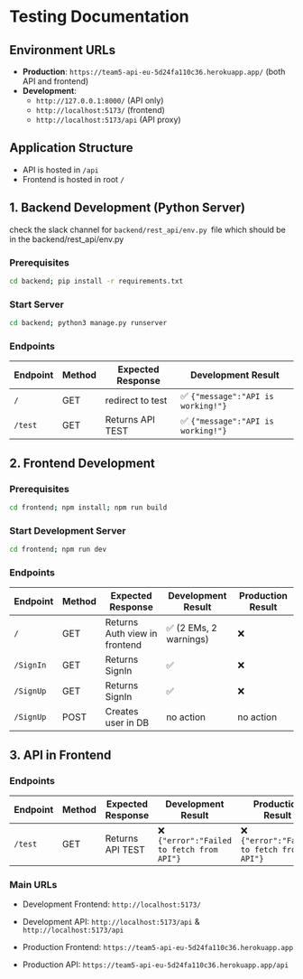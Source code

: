 # Testing Documentation

## Environment URLs

- **Production**: `https://team5-api-eu-5d24fa110c36.herokuapp.app/` (both API and frontend)
- **Development**: 
  - `http://127.0.0.1:8000/` (API only)
  - `http://localhost:5173/` (frontend)
  - `http://localhost:5173/api` (API proxy)

## Application Structure
- API is hosted in `/api`
- Frontend is hosted in root `/`

## 1. Backend Development (Python Server)

check the slack channel for `backend/rest_api/env.py `file which should be in the backend/rest_api/env.py 

### Prerequisites
```bash
cd backend; pip install -r requirements.txt
```

### Start Server
```bash
cd backend; python3 manage.py runserver
```

### Endpoints

| Endpoint | Method | Expected Response | Development Result |
|----------|---------|------------------|-------------------|
| `/` | GET | redirect to test | ✅ `{"message":"API is working!"}` |
| `/test` | GET | Returns API TEST | ✅ `{"message":"API is working!"}` |

## 2. Frontend Development

### Prerequisites
```bash
cd frontend; npm install; npm run build
```

### Start Development Server
```bash
cd frontend; npm run dev
```

### Endpoints

| Endpoint | Method | Expected Response | Development Result | Production Result |
|----------|---------|------------------|-------------------|-------------------|
| `/` | GET | Returns Auth view in frontend | ✅ (2 EMs, 2 warnings) | ❌ |
| `/SignIn` | GET | Returns SignIn | ✅ | ❌ |
| `/SignUp` | GET | Returns SignIn | ✅ | ❌ |
| `/SignUp` | POST | Creates user in DB | no action | no action |

## 3. API in Frontend

### Endpoints

| Endpoint | Method | Expected Response | Development Result | Production Result |
|----------|---------|------------------|-------------------|-------------------|
| `/test` | GET | Returns API TEST | ❌ `{"error":"Failed to fetch from API"}` | ❌ `{"error":"Failed to fetch from API"}` |

### Main URLs

- Development Frontend: `http://localhost:5173/`
- Development API: `http://localhost:5173/api` & `http://localhost:5173/api`

- Production Frontend: `https://team5-api-eu-5d24fa110c36.herokuapp.app`
- Production API: `https://team5-api-eu-5d24fa110c36.herokuapp.app/api`